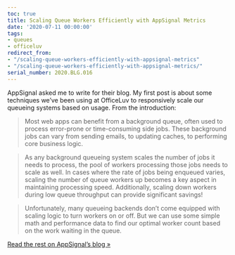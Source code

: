 ```yaml
---
toc: true
title: Scaling Queue Workers Efficiently with AppSignal Metrics
date: '2020-07-11 00:00:00'
tags:
- queues
- officeluv
redirect_from:
- "/scaling-queue-workers-efficiently-with-appsignal-metrics"
- "/scaling-queue-workers-efficiently-with-appsignal-metrics/"
serial_number: 2020.BLG.016
---
```

AppSignal asked me to write for their blog. My first post is about some techniques we’ve been using at OfficeLuv to responsively scale our queueing systems based on usage. From the introduction:

> Most web apps can benefit from a background queue, often used to process error-prone or time-consuming side jobs. These background jobs can vary from sending emails, to updating caches, to performing core business logic.

> As any background queueing system scales the number of jobs it needs to process, the pool of workers processing those jobs needs to scale as well. In cases where the rate of jobs being enqueued varies, scaling the number of queue workers up becomes a key aspect in maintaining processing speed. Additionally, scaling down workers during low queue throughput can provide significant savings!

> Unfortunately, many queueing backends don’t come equipped with scaling logic to turn workers on or off. But we can use some simple math and performance data to find our optimal worker count based on the work waiting in the queue.

[Read the rest on AppSignal’s blog »](https://blog.appsignal.com/2020/07/08/scaling-queue-workers-efficiently-with-appsignal-metrics.html)

